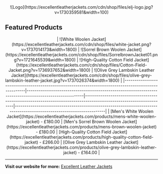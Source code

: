 <div style="text-align: center;">
  ![Logo](https://excellentleatherjackets.com/cdn/shop/files/elj-logo.jpg?v=1730359581&width=100)
</div>

## Featured Products

<div style="text-align: center;">
  | ![White Woolen Jacket](https://excellentleatherjackets.com/cdn/shop/files/white-jacket.png?v=1737014173&width=1800) | ![Sorrel Brown Woolen Jacket](https://excellentleatherjackets.com/cdn/shop/files/SorrelbrownJacket01.png?v=1721645539&width=1800) | ![High-Quality Cotton Field Jacket](https://excellentleatherjackets.com/cdn/shop/files/Cotton-Field-Jacket.png?v=1736937652&width=1800) | ![Olive Grey Lambskin Leather Jacket](https://excellentleatherjackets.com/cdn/shop/files/olive-grey-lambskin-leather-jacket.jpg?v=1737026374&width=1800) |
  |---------------------------------------------------------------------------------------------------------|-----------------------------------------------------------------------------------------------------------|-----------------------------------------------------------------------------------------------------------------------|--------------------------------------------------------------------------------------------------------------------------|
  | [Men's White Woolen Jacket](https://excellentleatherjackets.com/products/mens-white-woolen-jacket) - £180.00    | [Men's Sorrel Brown Woolen Jacket](https://excellentleatherjackets.com/products/mens-brown-woolen-jacket) - £180.00 | [High-Quality Cotton Field Jacket](https://excellentleatherjackets.com/products/high-quality-cotton-field-jacket) - £266.00            | [Olive Grey Lambskin Leather Jacket](https://excellentleatherjackets.com/products/olive-grey-lambskin-leather-jacket) - £164.00             |
</div>

---

**Visit our website for more:** [Excellent Leather Jackets](https://excellentleatherjackets.com)
